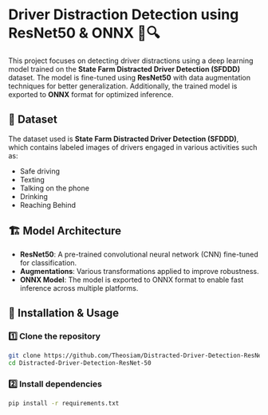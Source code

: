 # Driver Distraction Detection using ResNet50 & ONNX 🚗🔍

This project focuses on detecting driver distractions using a deep learning model trained on the **State Farm Distracted Driver Detection (SFDDD)** dataset. The model is fine-tuned using **ResNet50** with data augmentation techniques for better generalization. Additionally, the trained model is exported to **ONNX** format for optimized inference.

## 📂 Dataset  
The dataset used is **State Farm Distracted Driver Detection (SFDDD)**, which contains labeled images of drivers engaged in various activities such as:
- Safe driving  
- Texting  
- Talking on the phone    
- Drinking  
- Reaching Behind

## 🏗 Model Architecture  
- **ResNet50**: A pre-trained convolutional neural network (CNN) fine-tuned for classification.  
- **Augmentations**: Various transformations applied to improve robustness.  
- **ONNX Model**: The model is exported to ONNX format to enable fast inference across multiple platforms.  

## 🚀 Installation & Usage  
### 1️⃣ Clone the repository  
```bash
git clone https://github.com/Theosiam/Distracted-Driver-Detection-ResNet-50.git
cd Distracted-Driver-Detection-ResNet-50
```
### 2️⃣ Install dependencies
```bash
pip install -r requirements.txt
```
